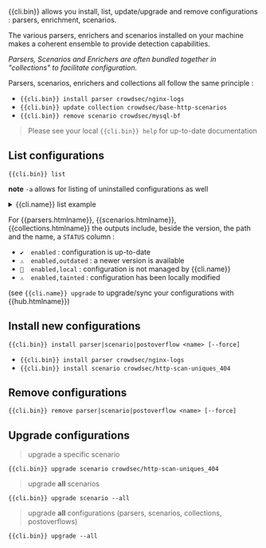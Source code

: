 {{cli.bin}} allows you install, list, update/upgrade and remove configurations : parsers, enrichment, scenarios.

The various parsers, enrichers and scenarios installed on your machine makes a coherent ensemble to provide detection capabilities.

_Parsers, Scenarios and Enrichers are often bundled together in "collections" to facilitate configuration._

Parsers, scenarios, enrichers and collections all follow the same principle :

 - `{{cli.bin}} install parser crowdsec/nginx-logs`
 - `{{cli.bin}} update collection crowdsec/base-http-scenarios`
 - `{{cli.bin}} remove scenario crowdsec/mysql-bf`

> Please see your local `{{cli.bin}} help` for up-to-date documentation


## List configurations

```
{{cli.bin}} list
```

**note** `-a` allows for listing of uninstalled configurations as well

<details>
  <summary>{{cli.name}} list example</summary>

```bash
$ {{cli.bin}} list
INFO[0000] Loaded 9 collecs, 14 parsers, 12 scenarios, 1 post-overflow parsers 
INFO[0000] PARSERS:                                     
--------------------------------------------------------------------------------------------------------------------
 NAME                       📦 STATUS    VERSION  LOCAL PATH                                                        
--------------------------------------------------------------------------------------------------------------------
 crowdsec/nginx-logs        ✔️  enabled  0.3      /etc/crowdsec/config/parsers/s01-parse/nginx-logs.yaml        
 crowdsec/geoip-enrich      ✔️  enabled  0.4      /etc/crowdsec/config/parsers/s02-enrich/geoip-enrich.yaml     
 crowdsec/syslog-logs       ✔️  enabled  0.4      /etc/crowdsec/config/parsers/s00-raw/syslog-logs.yaml         
 crowdsec/whitelists        ✔️  enabled  0.4      /etc/crowdsec/config/parsers/s02-enrich/whitelists.yaml       
 crowdsec/http-logs         ✔️  enabled  0.4      /etc/crowdsec/config/parsers/s02-enrich/http-logs.yaml        
 crowdsec/dateparse-enrich  ✔️  enabled  0.4      /etc/crowdsec/config/parsers/s02-enrich/dateparse-enrich.yaml 
--------------------------------------------------------------------------------------------------------------------
INFO[0000] SCENARIOS:                                   
-----------------------------------------------------------------------------------------------------------------------
 NAME                             📦 STATUS    VERSION  LOCAL PATH                                                     
-----------------------------------------------------------------------------------------------------------------------
 crowdsec/http-scan-uniques_404   ✔️  enabled  0.4      /etc/crowdsec/config/scenarios/http-scan-uniques_404.yaml  
 crowdsec/http-crawl-non_statics  ✔️  enabled  0.4      /etc/crowdsec/config/scenarios/http-crawl-non_statics.yaml 
-----------------------------------------------------------------------------------------------------------------------
INFO[0000] COLLECTIONS:                                 
-------------------------------------------------------------------------------------------------------------------
 NAME                          📦 STATUS    VERSION  LOCAL PATH                                                    
-------------------------------------------------------------------------------------------------------------------
 crowdsec/linux                ✔️  enabled  0.2      /etc/crowdsec/config/collections/linux.yaml               
 crowdsec/nginx                ✔️  enabled  0.2      /etc/crowdsec/config/collections/nginx.yaml               
 crowdsec/base-http-scenarios  ✔️  enabled  0.1      /etc/crowdsec/config/collections/base-http-scenarios.yaml 
-------------------------------------------------------------------------------------------------------------------
INFO[0000] POSTOVERFLOWS:                               
--------------------------------------
 NAME  📦 STATUS  VERSION  LOCAL PATH 
--------------------------------------
--------------------------------------

```
</details>



For {{parsers.htmlname}}, {{scenarios.htmlname}}, {{collections.htmlname}} the outputs include, beside the version, the path and the name, a `STATUS` column :

 - `✔️  enabled` : configuration is up-to-date
 - `⚠️  enabled,outdated` : a newer version is available
 - `🚫  enabled,local` : configuration is not managed by {{cli.name}}
 - `⚠️  enabled,tainted` : configuration has been locally modified

(see `{{cli.name}} upgrade` to upgrade/sync your configurations with {{hub.htmlname}})

## Install new configurations


`{{cli.bin}} install parser|scenario|postoverflow <name> [--force]`


  - `{{cli.bin}} install parser crowdsec/nginx-logs`
  - `{{cli.bin}} install scenario crowdsec/http-scan-uniques_404`


## Remove configurations


`{{cli.bin}} remove parser|scenario|postoverflow <name> [--force]`


## Upgrade configurations

> upgrade a specific scenario

```
{{cli.bin}} upgrade scenario crowdsec/http-scan-uniques_404
```


> upgrade **all** scenarios

```
{{cli.bin}} upgrade scenario --all
```

> upgrade **all** configurations (parsers, scenarios, collections, postoverflows)

```
{{cli.bin}} upgrade --all
```

